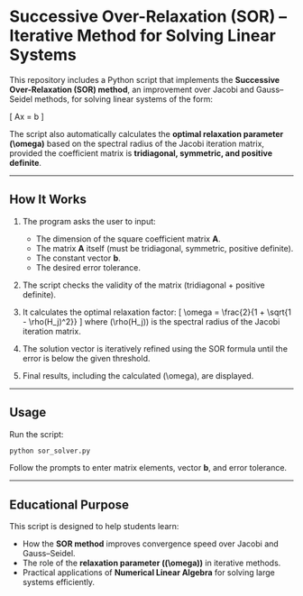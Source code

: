 # Successive Over-Relaxation (SOR) – Iterative Method for Solving Linear Systems

This repository includes a Python script that implements the **Successive Over-Relaxation (SOR) method**, an improvement over Jacobi and Gauss–Seidel methods, for solving linear systems of the form:

[
Ax = b
]

The script also automatically calculates the **optimal relaxation parameter (\omega)** based on the spectral radius of the Jacobi iteration matrix, provided the coefficient matrix is **tridiagonal, symmetric, and positive definite**.

---

## How It Works

1. The program asks the user to input:

   - The dimension of the square coefficient matrix **A**.
   - The matrix **A** itself (must be tridiagonal, symmetric, positive definite).
   - The constant vector **b**.
   - The desired error tolerance.

2. The script checks the validity of the matrix (tridiagonal + positive definite).

3. It calculates the optimal relaxation factor:
   [
   \omega = \frac{2}{1 + \sqrt{1 - \rho(H_j)^2}}
   ]
   where (\rho(H_j)) is the spectral radius of the Jacobi iteration matrix.

4. The solution vector is iteratively refined using the SOR formula until the error is below the given threshold.

5. Final results, including the calculated (\omega), are displayed.

---

## Usage

Run the script:

```bash
python sor_solver.py
```

Follow the prompts to enter matrix elements, vector **b**, and error tolerance.

---

## Educational Purpose

This script is designed to help students learn:

- How the **SOR method** improves convergence speed over Jacobi and Gauss–Seidel.
- The role of the **relaxation parameter ((\omega))** in iterative methods.
- Practical applications of **Numerical Linear Algebra** for solving large systems efficiently.
